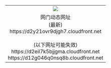 ﻿<table>
  <tr></tr>
  <tr><td colspan=2 align=center><img src="https://d2y21ovr9djgh7.cloudfront.net/Up/oGate.jpg" /></td></tr>
  <tr><td colspan=2 align=center>网门动态网址<br/>(最新)
<br>https://d2y21ovr9djgh7.cloudfront.net
<br/><br/>(以下网址可能失效)
<br>https://d2eil7k5bjjgma.cloudfront.net
<br>https://d12g046q0nsq8b.cloudfront.net
    </td>
  </tr>
</table>
